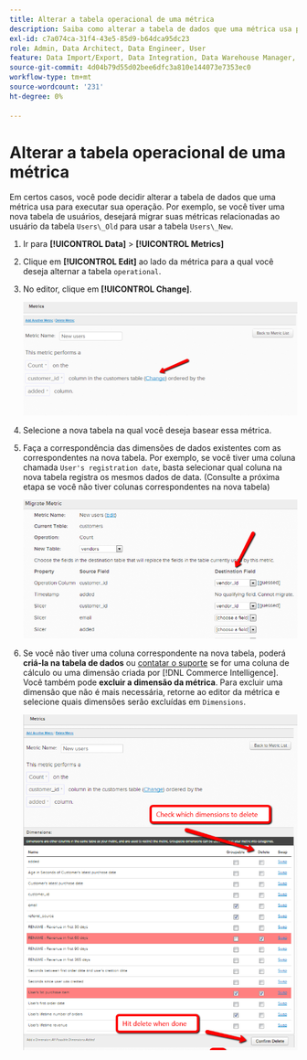 ```yaml
---
title: Alterar a tabela operacional de uma métrica
description: Saiba como alterar a tabela de dados que uma métrica usa para executar sua operação.
exl-id: c7a074ca-31f4-43e5-85d9-b64dca95dc23
role: Admin, Data Architect, Data Engineer, User
feature: Data Import/Export, Data Integration, Data Warehouse Manager, Commerce Tables
source-git-commit: 4d04b79d55d02bee6dfc3a810e144073e7353ec0
workflow-type: tm+mt
source-wordcount: '231'
ht-degree: 0%

---
```


# Alterar a tabela operacional de uma métrica

Em certos casos, você pode decidir alterar a tabela de dados que uma métrica usa para executar sua operação. Por exemplo, se você tiver uma nova tabela de usuários, desejará migrar suas métricas relacionadas ao usuário da tabela `Users\_Old` para usar a tabela `Users\_New`.

1. Ir para **[!UICONTROL Data]** > **[!UICONTROL Metrics]**
1. Clique em **[!UICONTROL Edit]** ao lado da métrica para a qual você deseja alternar a tabela `operational`.
1. No editor, clique em **[!UICONTROL Change]**.

   ![Página de definição de métrica mostrando a configuração de tabela operacional](../../assets/change-metrics-1.png)
1. Selecione a nova tabela na qual você deseja basear essa métrica.
1. Faça a correspondência das dimensões de dados existentes com as correspondentes na nova tabela. Por exemplo, se você tiver uma coluna chamada `User's registration date`, basta selecionar qual coluna na nova tabela registra os mesmos dados de data. (Consulte a próxima etapa se você não tiver colunas correspondentes na nova tabela)

   ![Lista suspensa de seleção de tabela mostrando as tabelas disponíveis](../../assets/change-metrics-2.png)

1. Se você não tiver uma coluna correspondente na nova tabela, poderá **criá-la na tabela de dados** ou [contatar o suporte](https://experienceleague.adobe.com/docs/commerce-knowledge-base/kb/troubleshooting/miscellaneous/mbi-service-policies.html) se for uma coluna de cálculo ou uma dimensão criada por [!DNL Commerce Intelligence]. Você também pode **excluir a dimensão da métrica**. Para excluir uma dimensão que não é mais necessária, retorne ao editor da métrica e selecione quais dimensões serão excluídas em `Dimensions`.

   ![Menu suspenso de seleção de coluna operacional](../../assets/change-metrics-3.png)
